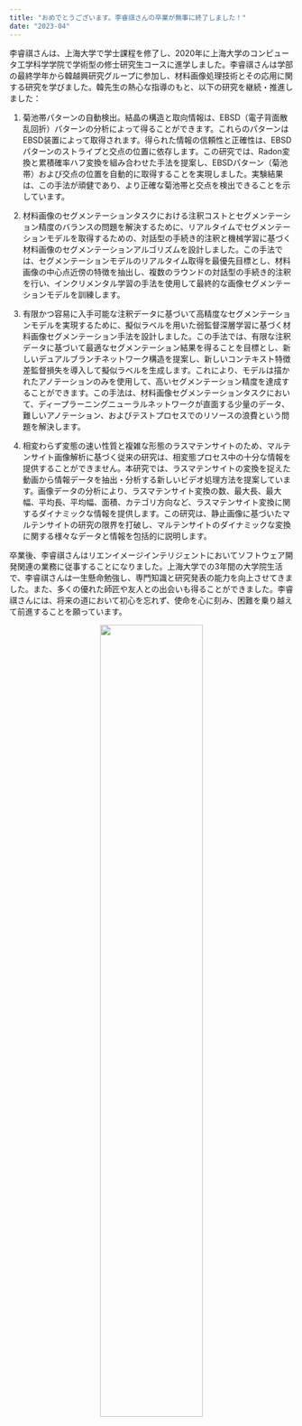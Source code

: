 ```yaml
---
title: "おめでとうございます。李睿祺さんの卒業が無事に終了しました！"
date: "2023-04"
---
```


李睿祺さんは、上海大学で学士課程を修了し、2020年に上海大学のコンピュータ工学科学学院で学術型の修士研究生コースに進学しました。李睿祺さんは学部の最終学年から韓越興研究グループに参加し、材料画像処理技術とその応用に関する研究を学びました。韓先生の熱心な指導のもと、以下の研究を継続・推進しました：

1. 菊池帯パターンの自動検出。結晶の構造と取向情報は、EBSD（電子背面散乱回折）パターンの分析によって得ることができます。これらのパターンはEBSD装置によって取得されます。得られた情報の信頼性と正確性は、EBSDパターンのストライプと交点の位置に依存します。この研究では、Radon変換と累積確率ハフ変換を組み合わせた手法を提案し、EBSDパターン（菊池帯）および交点の位置を自動的に取得することを実現しました。実験結果は、この手法が頑健であり、より正確な菊池帯と交点を検出できることを示しています。

2. 材料画像のセグメンテーションタスクにおける注釈コストとセグメンテーション精度のバランスの問題を解決するために、リアルタイムでセグメンテーションモデルを取得するための、対話型の手続き的注釈と機械学習に基づく材料画像のセグメンテーションアルゴリズムを設計しました。この手法では、セグメンテーションモデルのリアルタイム取得を最優先目標とし、材料画像の中心点近傍の特徴を抽出し、複数のラウンドの対話型の手続き的注釈を行い、インクリメンタル学習の手法を使用して最終的な画像セグメンテーションモデルを訓練します。

3. 有限かつ容易に入手可能な注釈データに基づいて高精度なセグメンテーションモデルを実現するために、擬似ラベルを用いた弱監督深層学習に基づく材料画像セグメンテーション手法を設計しました。この手法では、有限な注釈データに基づいて最適なセグメンテーション結果を得ることを目標とし、新しいデュアルブランチネットワーク構造を提案し、新しいコンテキスト特徴差監督損失を導入して擬似ラベルを生成します。これにより、モデルは描かれたアノテーションのみを使用して、高いセグメンテーション精度を達成することができます。この手法は、材料画像セグメンテーションタスクにおいて、ディープラーニングニューラルネットワークが直面する少量のデータ、難しいアノテーション、およびテストプロセスでのリソースの浪費という問題を解決します。

4. 相変わらず変態の速い性質と複雑な形態のラスマテンサイトのため、マルテンサイト画像解析に基づく従来の研究は、相変態プロセス中の十分な情報を提供することができません。本研究では、ラスマテンサイトの変換を捉えた動画から情報データを抽出・分析する新しいビデオ処理方法を提案しています。画像データの分析により、ラスマテンサイト変換の数、最大長、最大幅、平均長、平均幅、面積、カテゴリ方向など、ラスマテンサイト変換に関するダイナミックな情報を提供します。この研究は、静止画像に基づいたマルテンサイトの研究の限界を打破し、マルテンサイトのダイナミックな変換に関する様々なデータと情報を包括的に説明します。

卒業後、李睿祺さんはリエンイメージインテリジェントにおいてソフトウェア開発関連の業務に従事することになりました。上海大学での3年間の大学院生活で、李睿祺さんは一生懸命勉強し、専門知識と研究発表の能力を向上させてきました。また、多くの優れた師匠や友人との出会いも得ることができました。李睿祺さんには、将来の道において初心を忘れず、使命を心に刻み、困難を乗り越えて前進することを願っています。

<p align="center">
  <img src="/images/indexPic/2020/newPostgraduate/02.jpg" style="width:60%">
</p>